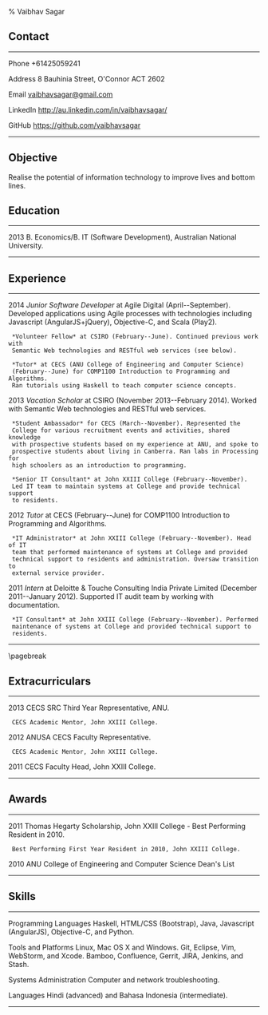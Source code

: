 % Vaibhav Sagar


## Contact ##

-------- ----------------------------------------------------------------------
Phone    +61425059241

Address  8 Bauhinia Street, O'Connor ACT 2602

Email    <vaibhavsagar@gmail.com>

LinkedIn <http://au.linkedin.com/in/vaibhavsagar/>

GitHub   <https://github.com/vaibhavsagar>
-------- ----------------------------------------------------------------------

## Objective ##

Realise the potential of information technology to improve lives and bottom
lines.

## Education ##

---- --------------------------------------------------------------------------
2013 B. Economics/B. IT (Software Development), Australian National University.

---- --------------------------------------------------------------------------

## Experience ##

---- --------------------------------------------------------------------------
2014 *Junior Software Developer* at Agile Digital (April--September).
     Developed applications using Agile processes with technologies including
     Javascript (AngularJS+jQuery), Objective-C, and Scala (Play2).

     *Volunteer Fellow* at CSIRO (February--June). Continued previous work with
     Semantic Web technologies and RESTful web services (see below).

     *Tutor* at CECS (ANU College of Engineering and Computer Science)
     (February--June) for COMP1100 Introduction to Programming and Algorithms.
     Ran tutorials using Haskell to teach computer science concepts.


2013 *Vacation Scholar* at CSIRO (November 2013--February 2014). Worked with
     Semantic Web technologies and RESTful web services.

     *Student Ambassador* for CECS (March--November). Represented the
     College for various recruitment events and activities, shared knowledge
     with prospective students based on my experience at ANU, and spoke to
     prospective students about living in Canberra. Ran labs in Processing for
     high schoolers as an introduction to programming.

     *Senior IT Consultant* at John XXIII College (February--November).
     Led IT team to maintain systems at College and provide technical support
     to residents.


2012 *Tutor* at CECS (February--June) for COMP1100 Introduction to
     Programming and Algorithms.

     *IT Administrator* at John XXIII College (February--November). Head of IT
     team that performed maintenance of systems at College and provided
     technical support to residents and administration. Oversaw transition to
     external service provider.


2011 *Intern* at Deloitte & Touche Consulting India Private Limited
     (December 2011--January 2012). Supported IT audit team by working with
     documentation.

     *IT Consultant* at John XXIII College (February--November). Performed
     maintenance of systems at College and provided technical support to
     residents.
---- --------------------------------------------------------------------------

\pagebreak

## Extracurriculars ##

---- --------------------------------------------------------------------------
2013 CECS SRC Third Year Representative, ANU.

     CECS Academic Mentor, John XXIII College.


2012 ANUSA CECS Faculty Representative.

     CECS Academic Mentor, John XXIII College.


2011 CECS Faculty Head, John XXIII College.
---- --------------------------------------------------------------------------

## Awards ##

---- --------------------------------------------------------------------------
2011 Thomas Hegarty Scholarship, John XXIII College - Best Performing Resident
     in 2010.

     Best Performing First Year Resident in 2010, John XXIII College.


2010 ANU College of Engineering and Computer Science Dean's List
---- --------------------------------------------------------------------------

## Skills ##

---------------------- --------------------------------------------------------
Programming Languages  Haskell, HTML/CSS (Bootstrap), Java,
                       Javascript (AngularJS), Objective-C, and Python.

Tools and Platforms    Linux, Mac OS X and Windows. Git, Eclipse, Vim,
                       WebStorm, and Xcode. Bamboo, Confluence, Gerrit, JIRA,
                       Jenkins, and Stash.

Systems Administration Computer and network troubleshooting.

Languages              Hindi (advanced) and Bahasa Indonesia (intermediate).
---------------------- --------------------------------------------------------

